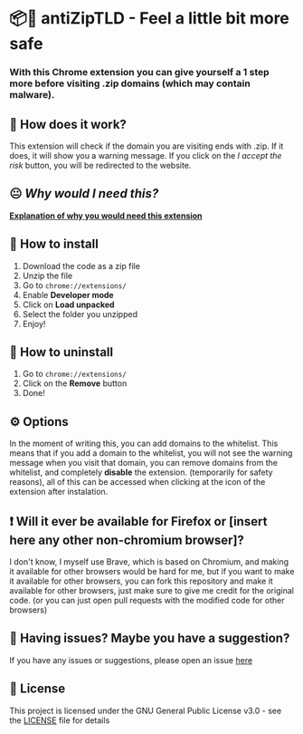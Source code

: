 # 📦🚫 antiZipTLD - Feel a little bit more safe
### With this **Chrome** extension you can give yourself a 1 step more before visiting **.zip** domains (which may contain malware).
## 🚧 How does it work?
This extension will check if the domain you are visiting ends with .zip. If it does, it will show you a warning message. If you click on the *I accept the risk* button, you will be redirected to the website.
## 😐 *Why would I need this?*
**[Explanation of why you would need this extension](https://www.youtube.com/watch?v=GCVJsz7EODA)**
## 💭 How to install
1. Download the code as a zip file
2. Unzip the file
3. Go to `chrome://extensions/`
4. Enable **Developer mode**
5. Click on **Load unpacked**
6. Select the folder you unzipped
7. Enjoy!
## 💭 How to uninstall
1. Go to `chrome://extensions/`
2. Click on the **Remove** button
3. Done!

## ⚙ Options
In the moment of writing this, you can add domains to the whitelist. This means that if you add a domain to the whitelist, you will not see the warning message when you visit that domain, you can remove domains from the whitelist, and completely **disable** the extension. (temporarily for safety reasons), all of this can be accessed when clicking at the icon of the extension after instalation.

## ❗ Will it ever be available for Firefox or [insert here any other non-chromium browser]?
I don't know, I myself use Brave, which is based on Chromium, and making it available for other browsers would be hard for me, but if you want to make it available for other browsers, you can fork this repository and make it available for other browsers, just make sure to give me credit for the original code. (or you can just open pull requests with the modified code for other browsers)

## 🤔 Having issues? Maybe you have a suggestion?
If you have any issues or suggestions, please open an issue [here](https://github.com/kbd0t/antiZipTLD/issues/new/)

## 📝 License
This project is licensed under the GNU General Public License v3.0 - see the [LICENSE](LICENSE) file for details